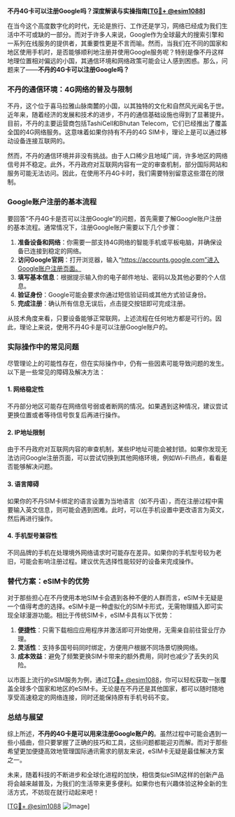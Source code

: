 **不丹4G卡可以注册Google吗？深度解读与实操指南[[TG💪+ @esim1088](https://t.me/s/esim1088)]**

在当今这个高度数字化的时代，无论是旅行、工作还是学习，网络已经成为我们生活中不可或缺的一部分。而对于许多人来说，Google作为全球最大的搜索引擎和一系列在线服务的提供者，其重要性更是不言而喻。然而，当我们在不同的国家和地区使用手机时，是否能够顺利地注册并使用Google服务呢？特别是像不丹这样地理位置相对偏远的小国，其通信环境和网络政策可能会让人感到困惑。那么，问题来了——**不丹的4G卡可以注册Google吗？**

### 不丹的通信环境：4G网络的普及与限制

不丹，这个位于喜马拉雅山脉南麓的小国，以其独特的文化和自然风光闻名于世。近年来，随着经济的发展和技术的进步，不丹的通信基础设施也得到了显著提升。目前，不丹的主要运营商包括TashiCell和Bhutan Telecom，它们已经推出了覆盖全国的4G网络服务。这意味着如果你持有不丹的4G SIM卡，理论上是可以通过移动设备连接互联网的。

然而，不丹的通信环境并非没有挑战。由于人口稀少且地域广阔，许多地区的网络信号并不稳定。此外，不丹政府对互联网内容有一定的审查机制，部分国际网站和服务可能无法访问。因此，在使用不丹4G卡时，我们需要特别留意这些潜在的限制。

### Google账户注册的基本流程

要回答“不丹4G卡是否可以注册Google”的问题，首先需要了解Google账户注册的基本流程。通常情况下，注册Google账户需要以下几个步骤：

1. **准备设备和网络**：你需要一部支持4G网络的智能手机或平板电脑，并确保设备已连接到稳定的网络。
2. **访问Google官网**：打开浏览器，输入“https://accounts.google.com”进入Google账户注册页面。
3. **填写基本信息**：根据提示输入你的电子邮件地址、密码以及其他必要的个人信息。
4. **验证身份**：Google可能会要求你通过短信验证码或其他方式验证身份。
5. **完成注册**：确认所有信息无误后，点击提交按钮即可完成注册。

从技术角度来看，只要设备能够正常联网，上述流程在任何地方都是可行的。因此，理论上来说，使用不丹4G卡是可以注册Google账户的。

### 实际操作中的常见问题

尽管理论上的可能性存在，但在实际操作中，仍有一些因素可能导致问题的发生。以下是一些常见的障碍及解决方法：

#### 1. 网络稳定性
不丹部分地区可能存在网络信号弱或者断网的情况。如果遇到这种情况，建议尝试更换位置或者等待信号恢复后再进行操作。

#### 2. IP地址限制
由于不丹政府对互联网内容的审查机制，某些IP地址可能会被封锁。如果你发现无法访问Google注册页面，可以尝试切换到其他网络环境，例如Wi-Fi热点，看看是否能够解决问题。

#### 3. 语言障碍
如果你的不丹SIM卡绑定的语言设置为当地语言（如不丹语），而在注册过程中需要输入英文信息，则可能会遇到困难。此时，可以在手机设置中更改语言为英文，然后再进行操作。

#### 4. 手机型号兼容性
不同品牌的手机在处理境外网络请求时可能存在差异。如果你的手机型号较为老旧，可能会影响注册过程。建议优先选择性能较好的设备来完成操作。

### 替代方案：eSIM卡的优势

对于那些担心在不丹使用本地SIM卡会遇到各种不便的人群而言，eSIM卡无疑是一个值得考虑的选择。eSIM卡是一种虚拟化的SIM卡形式，无需物理插入即可实现全球漫游功能。相比于传统SIM卡，eSIM卡具有以下优势：

1. **便捷性**：只需下载相应应用程序并激活即可开始使用，无需亲自前往营业厅办理。
2. **灵活性**：支持多国号码同时绑定，方便用户根据不同场景切换网络。
3. **成本效益**：避免了频繁更换SIM卡带来的额外费用，同时也减少了丢失的风险。

以市面上流行的eSIM服务为例，通过[TG💪+ @esim1088](https://t.me/s/esim1088)，你可以轻松获取一张覆盖全球多个国家和地区的eSIM卡。无论是在不丹还是其他国家，都可以随时随地享受高速稳定的网络连接，同时还能保持原有手机号码不变。

### 总结与展望

综上所述，**不丹的4G卡是可以用来注册Google账户的**。虽然过程中可能会遇到一些小插曲，但只要掌握了正确的技巧和工具，这些问题都能迎刃而解。而对于那些希望更加便捷高效地管理国际通讯需求的朋友来说，eSIM卡无疑是最佳解决方案之一。

未来，随着科技的不断进步和全球化进程的加快，相信类似eSIM这样的创新产品将会越来越普及，为我们的生活带来更多便利。如果你也有兴趣体验这种全新的生活方式，不妨现在就行动起来吧！

[[TG💪+ @esim1088](https://t.me/s/esim1088) ![Image](https://i.postimg.cc/4NQfJmqS/Snipaste-2025-05-13-00-14-12.png)]